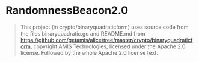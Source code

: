 # RandomnessBeacon2.0

> This project (in crypto/binaryquadraticform) uses source code from the files binaryquadratic.go and README.md from https://github.com/getamis/alice/tree/master/crypto/binaryquadraticform, copyright AMIS Technologies, licensed under the Apache 2.0 license. Followed by the whole Apache 2.0 license text.
